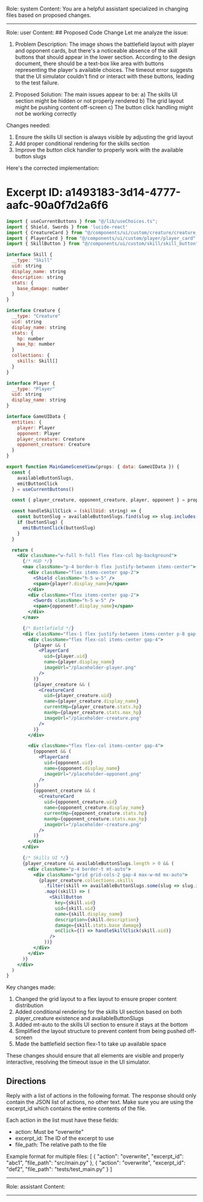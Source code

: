 Role: system
Content: You are a helpful assistant specialized in changing files based on proposed changes.
__________________
Role: user
Content: ## Proposed Code Change
Let me analyze the issue:

1. Problem Description:
The image shows the battlefield layout with player and opponent cards, but there's a noticeable absence of the skill buttons that should appear in the lower section. According to the design document, there should be a text-box like area with buttons representing the player's available choices. The timeout error suggests that the UI simulator couldn't find or interact with these buttons, leading to the test failure.

2. Proposed Solution:
The main issues appear to be:
a) The skills UI section might be hidden or not properly rendered
b) The grid layout might be pushing content off-screen
c) The button click handling might not be working correctly

Changes needed:
1. Ensure the skills UI section is always visible by adjusting the grid layout
2. Add proper conditional rendering for the skills section
3. Improve the button click handler to properly work with the available button slugs

Here's the corrected implementation:

# Excerpt ID: a1493183-3d14-4777-aafc-90a0f7d2a6f6
```jsx main_game/templates/MainGameScene.tsx
import { useCurrentButtons } from "@/lib/useChoices.ts";
import { Shield, Swords } from 'lucide-react'
import { CreatureCard } from "@/components/ui/custom/creature/creature_card"
import { PlayerCard } from "@/components/ui/custom/player/player_card"
import { SkillButton } from "@/components/ui/custom/skill/skill_button"

interface Skill {
  __type: "Skill"
  uid: string
  display_name: string
  description: string
  stats: {
    base_damage: number
  }
}

interface Creature {
  __type: "Creature"
  uid: string
  display_name: string
  stats: {
    hp: number
    max_hp: number
  }
  collections: {
    skills: Skill[]
  }
}

interface Player {
  __type: "Player"
  uid: string
  display_name: string
}

interface GameUIData {
  entities: {
    player: Player
    opponent: Player
    player_creature: Creature
    opponent_creature: Creature
  }
}

export function MainGameSceneView(props: { data: GameUIData }) {
  const {
    availableButtonSlugs,
    emitButtonClick
  } = useCurrentButtons()

  const { player_creature, opponent_creature, player, opponent } = props.data.entities

  const handleSkillClick = (skillUid: string) => {
    const buttonSlug = availableButtonSlugs.find(slug => slug.includes(skillUid))
    if (buttonSlug) {
      emitButtonClick(buttonSlug)
    }
  }

  return (
    <div className="w-full h-full flex flex-col bg-background">
      {/* HUD */}
      <nav className="p-4 border-b flex justify-between items-center">
        <div className="flex items-center gap-2">
          <Shield className="h-5 w-5" />
          <span>{player?.display_name}</span>
        </div>
        <div className="flex items-center gap-2">
          <Swords className="h-5 w-5" />
          <span>{opponent?.display_name}</span>
        </div>
      </nav>

      {/* Battlefield */}
      <div className="flex-1 flex justify-between items-center p-8 gap-8">
        <div className="flex flex-col items-center gap-4">
          {player && (
            <PlayerCard
              uid={player.uid}
              name={player.display_name}
              imageUrl="/placeholder-player.png"
            />
          )}
          {player_creature && (
            <CreatureCard
              uid={player_creature.uid}
              name={player_creature.display_name}
              currentHp={player_creature.stats.hp}
              maxHp={player_creature.stats.max_hp}
              imageUrl="/placeholder-creature.png"
            />
          )}
        </div>

        <div className="flex flex-col items-center gap-4">
          {opponent && (
            <PlayerCard
              uid={opponent.uid}
              name={opponent.display_name}
              imageUrl="/placeholder-opponent.png"
            />
          )}
          {opponent_creature && (
            <CreatureCard
              uid={opponent_creature.uid}
              name={opponent_creature.display_name}
              currentHp={opponent_creature.stats.hp}
              maxHp={opponent_creature.stats.max_hp}
              imageUrl="/placeholder-creature.png"
            />
          )}
        </div>
      </div>

      {/* Skills UI */}
      {player_creature && availableButtonSlugs.length > 0 && (
        <div className="p-4 border-t mt-auto">
          <div className="grid grid-cols-2 gap-4 max-w-md mx-auto">
            {player_creature.collections.skills
              .filter(skill => availableButtonSlugs.some(slug => slug.includes(skill.uid)))
              .map((skill) => (
                <SkillButton
                  key={skill.uid}
                  uid={skill.uid}
                  name={skill.display_name}
                  description={skill.description}
                  damage={skill.stats.base_damage}
                  onClick={() => handleSkillClick(skill.uid)}
                />
              ))}
          </div>
        </div>
      )}
    </div>
  )
}
```

Key changes made:
1. Changed the grid layout to a flex layout to ensure proper content distribution
2. Added conditional rendering for the skills UI section based on both player_creature existence and availableButtonSlugs
3. Added mt-auto to the skills UI section to ensure it stays at the bottom
4. Simplified the layout structure to prevent content from being pushed off-screen
5. Made the battlefield section flex-1 to take up available space

These changes should ensure that all elements are visible and properly interactive, resolving the timeout issue in the UI simulator.

## Directions
Reply with a list of actions in the following format. The response should only contain the JSON list of actions, no other text.
Make sure you are using the excerpt_id which contains the entire contents of the file.

Each action in the list must have these fields:
- action: Must be "overwrite"
- excerpt_id: The ID of the excerpt to use
- file_path: The relative path to the file

Example format for multiple files:
[
    {
        "action": "overwrite",
        "excerpt_id": "abc1",
        "file_path": "src/main.py"
    },
    {
        "action": "overwrite",
        "excerpt_id": "def2",
        "file_path": "tests/test_main.py"
    }
]
__________________
Role: assistant
Content: 
__________________
